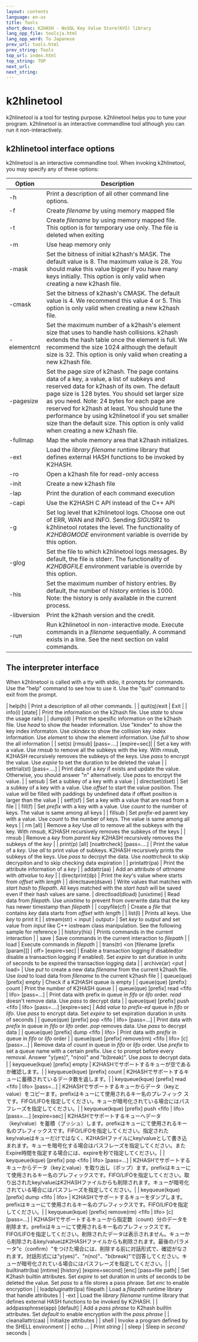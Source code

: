 ```yaml
---
layout: contents
language: en-us
title: Tools
short_desc: K2HASH - NoSQL Key Value Store(KVS) library
lang_opp_file: toolsja.html
lang_opp_word: To Japanese
prev_url: tools.html
prev_string: Tools
top_url: index.html
top_string: TOP
next_url: 
next_string: 
---
```


# k2hlinetool

k2hlinetool is a tool for testing purpose. k2hlinetool helps you to tune your program. k2hlinetool is an interactive commandline tool although you can run it non-interactively.

## k2hlinetool interface options

k2hlinetool is an interactive commandline tool. When invoking k2hlinetool, you may specify any of these options:

| Option | Description |
| --- | --- |
| -h | Print a description of all other command line options. |
| -f <filename> | Create *filename* by using memory mapped file |
| -t <filename> | Create *filename* by using memory mapped file. This option is for temporary use only.  The file is deleted when exiting |
| -m | Use heap memory only |
| -mask <bit count> | Set the bitness of initial k2hash's MASK. The default value is 8. The maximum value is 28. You should make this value bigger if you have many keys initially. This option is only valid when creating a new k2hash file.|
| -cmask <bit count> | Set the bitness of k2hash's CMASK. The default value is 4. We recommend this value 4 or 5. This option is only valid when creating a new k2hash file.|
| -elementcnt <count> | Set the maximum number of a k2hash's element size that uses to handle hash collisions. k2hash extends the hash table once the element is full. We recommend the size 1024 although the default size is 32. This option is only valid when creating a new k2hash file. |
| -pagesize <number> | Set the page size of k2hash. The page contains data of a key, a value, a list of subkeys and reserved data for k2hash of its own. The default page size is 128 bytes. You should set larger size as you need. Note: 24 bytes for each page are reserved for k2hash at least. You should tune the performance by using k2hlinetool if you set smaller size than the default size. This option is only valid when creating a new k2hash file. |
| -fullmap | Map the whole memory area that k2hash initializes. |
| -ext <library filename> | Load the *library filename* runtime library that defines external HASH functions to be invoked by K2HASH. |
| -ro | Open a k2hash file for read-only access |
| -init | Create a new k2hash file |
| -lap | Print the duration of each command execution |
| -capi | Use the K2HASH C API instead of the C++ API | 
| -g <debug level> | Set log level that k2hlinetool logs. Choose one out of ERR, WAN and INFO. Sending *SIGUSR1* to k2hlinetool rotates the level. The functionality of *K2HDBGMODE* environment variable is override by this option. |
| -glog <file path> | Set the file to which k2hlinetool logs messages. By default, the file is stderr. The functionality of *K2HDBGFILE* environment variable is override by this option. |
| -his <count> | Set the maximum number of history entries. By default, the number of history entries is 1000. Note: the history is only available in the current process. |
| -libversion | Print the k2hash version and the credit. |
| -run <filename> | Run k2hlinetool in non-interactive mode. Execute commands in a *filename* sequentially. A command exists in a line. See the next section on valid commands.|

## The interpreter interface

When k2hlinetool is called with a tty with stdio, it prompts for commands. Use the "help" command to see how to use it. Use the "quit" command to exit from the prompt.

| help(h) | Print a description of all other commands. |
| quit(q)/exit | Exit |
| info(i) [state] | Print the information on the k2hash file. Use *state* to show the usage raito |
| dump(d) <parameter> | Print the spesific information on the k2hash file. Use *head* to show the header information. Use "kindex" to show the key index informaton. Use *ckindex* to show the collision key index information. Use *element* to show the element information. Use *full* to show the all information |
| set(s) <key> <value> [rmsub] [pass=....] [expire=sec]| | Set a key with a value. Use *rmsub* to remove all the subkeys with the key. With *rmsub*, K2HASH recursively removes the subkeys of the keys. Use *pass* to encrypt the value. Use *expire* to set the duration to be deleted the value |
| settrial(st) <key> [pass=....] | Print data of a *key* if exists and update the value. Otherwise, you should answer "n" alternatively. Use *pass* to encrpyt the value. |
| setsub <parent key> <key> <value> | Set a subkey of a key with a value |
| directset(dset) <key> <value> <offset>   | Set a subkey of a key with a value. Use *offset* to start the value position. The value will be filled with paddings by undefined data if offset position is larger than the value |
| setf(sf) <key> <offset> <file> | Set a key with a value that are read from a file |
| fill(f) <prefix> <value> <count> | Set *prefix* with a key with a value. Use *count* to the number of keys. The value is same among all keys |
| fillsub <parent> <prefix> <val> <cnt> | Set *prefix*-ed parent key with a value. Use *count* to the number of keys. The value is same among all keys |
| rm <key> [all] | Remove a *key* Use *all* to remove all the subkeys with the key. With *rmsub*, K2HASH recursively removes the subkeys of the keys |
| rmsub <parent key> <key> | Remove a *key* from *parent key* K2HASH recursively removes the subkeys of the *key* |
| print(p) <key> [all] [noattrcheck] [pass=....] | Print the value of a *key*. Use *all* to print value of subkeys. K2HASH recursively prints the subkeys of the keys. Use *pass* to decrpyt the data. Use *noattrcheck* to skip decrypiton and to skip checking data expiration |
| printattr(pa) <key> | Print the attribute information of a *key* |
| addattr(aa) <key> <attrname> <attrvalue> | Add an attribute of *attrname* with *attvalue* to *key* |
| directprint(dp) <key> <length> <offset> | Print the *key*'s value where starts from *offset* with *length* |
| directsave(dsave) <start hash> <filepath> | Write values that matches with *start hash* to *filepath*. All keys matched with the *start hash* will be saved even if their hash values are same.
| directload(dload) <file path> [unixtime] | Read data from *filepath*. Use *unixtime* to prevent from overwrite data that the key has newer timestamp than *filepath* |
| copyfile(cf) <key> <offset> <file> | Create a *file* that contains *key* data starts from *offset* with *length* |
| list(l) <key> | Prints all keys. Use *key* to print it |
| stream(str) <key> < input | output> | Set *key* to *output* and set value from *input* like C++ iostream class manipulation. See the following sample for reference |
| history(his) | Prints commands in the current interaction |
| save <filepath> | Save commands in the current interaction to *filepath* |
| load <filepath> | Execute commands in *filepath* |
| trans(tr) <on [filename [prefix [param]]] | off> [expire=sec] | Enable a transaction logging if disabled(or disable a transaction logging if enabled). Set *expire* to set duration in units of seconds to be expired the transaction logging data |
| archive(ar) <put | load> <filename> | Use *put* to create a new data *filename* from the current k2hash file. Use *load* to load data from *filename* to the current k2hash file |
| queue(que) [prefix] empty | Check if a K2HASH queue is empty |
| queue(que) [prefix] count | Print the number of K2HASH queue |
| queue(que) [prefix] read <fifo | lifo> <pos> [pass=...] | Print data with prefix in queue in *fifo* or *lifo* order. *read* doesn't remove data. Use *pass* to decrypt data |
| queue(que) [prefix] push <fifo | lifo> <value> [pass=....] [expire=sec] | Add *value* to *prefix-ed* queue in *fifo* or *lifo*. Use *pass* to encrypt data. Set *expire* to set expiration duration in units of seconds |
| queue(que) [prefix] pop <fifo | lifo> [pass=...] | Print data with *prefix* in queue in *fifo* or *lifo* order. *pop* removes data. Use *pass* to decrypt data |
| queue(que) [prefix] dump <fifo | lifo> | Print data with *prefix* in queue in *fifo* or *lifo* order |
| queue(que) [prefix] remove(rm) <fifo | lifo> <count> [c] [pass=...] | Remove data of *count* in queue in *fifo* or *lifo* order. Use *prefix* to set a queue name with a certain prefix. Use *c* to prompt before every removal. Answer "y(yes)", "n(no)" and "b(break)". Use *pass* to decrypt data. |
| keyqueue(kque) [prefix] empty | K2HASHでサポートするキューが空であるか確認します。|
| keyqueue(kque) [prefix] count | K2HASHでサポートするキューに蓄積されているデータ数を返します。|
| keyqueue(kque) [prefix] read <fifo | lifo> <pos> [pass=...] | K2HASHでサポートするキューからデータ（keyとvalue）をコピーます。prefixはキューにて使用されるキー名のプレフィック スです。FIFO/LIFOを指定してください。キューが暗号化されている場合にはパスフレーズを指定してください。|
| keyqueue(kque) [prefix] push <fifo | lifo> <key> <value> [pass=....] [expire=sec] | K2HASHでサポートするキューへデータ（key/value）を蓄積（プッシュ）します。prefixはキューにて使用されるキー名のプレフィックスです。FIFO/LIFOを指定してください。指定されたkey/valueはキューだけではなく、K2HASHファイルにkey/valueとして書き込まれます。キューを暗号化する場合はパスフレーズを指定してください。またExpire時間を指定する場合には、expireを秒で指定してください。|
| keyqueue(kque) [prefix] pop <fifo | lifo> [pass=...] | K2HASHでサポートするキューからデータ（keyとvalue）を取り出し（ポップ）ます。prefixはキューにて使用されるキー名のプレフィックスです。FIFO/LIFOを指定してください。取り出されたkey/valueはK2HASHファイルからも削除されます。キューが暗号化されている場合にはパスフレーズを指定してください。|
| keyqueue(kque) [prefix] dump <fifo | lifo> | K2HASHでサポートするキューをダンプします。prefixはキューにて使用されるキー名のプレフィックスです。FIFO/LIFOを指定してください。|
| keyqueue(kque) [prefix] remove(rm) <fifo | lifo> <count> [c] [pass=...] | K2HASHでサポートするキューから指定数（count）分のデータを削除ます。prefixはキューにて使用されるキー名のプレフィックスです。FIFO/LIFOを指定してください。削除されたデータは表示されません。キューから削除されるkey/valueはK2HASHファイルからも削除されます。最後のパラメータ"c（confirm）"をつけた場合には、削除する前に対話形式で、確認がなされます。対話形式には"y(yes)"、"n(no)"、"b(break)"で回答してください。キューが暗号化されている場合にはパスフレーズを指定してください。|
| builtinattr(ba) [mtime] [history] [expire=second] [enc] [pass=file path] | Set K2hash builtin attributes. Set *expire* to set duration in units of seconds to be deleted the value. Set *pass* to a file stores a pass phrase. Set *enc* to enable encryption |
| loadpluginattr(lpa) filepath | Load a *filepath* runtime library that handle attributes |
| -ext <library filename> | Load the *library filename* runtime library that defines external HASH functions to be invoked by K2HASH. |
| addpassphrese(app) <pass phrase> [default] | Add a *pass phrase* to K2hash builtin attributes. Set *default* to enable encryption with the *pass phrase* |
| cleanallattr(caa) | Initialize attributes |
| shell |  Invoke a program defined by the SHELL environment |
| echo <string>... | Print *string* |
| sleep <second> | Sleep in *second* seconds |


